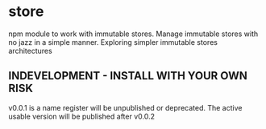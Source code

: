 # store
npm module to work with immutable stores. Manage immutable stores with no jazz in a simple manner. Exploring simpler immutable stores architectures

## INDEVELOPMENT - INSTALL WITH YOUR OWN RISK

v0.0.1 is a name register will be unpublished or deprecated. The active usable version will be published after v0.0.2


